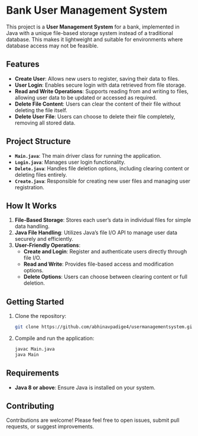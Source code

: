# Bank User Management System

This project is a **User Management System** for a bank, implemented in Java with a unique file-based storage system instead of a traditional database. This makes it lightweight and suitable for environments where database access may not be feasible.

## Features

- **Create User**: Allows new users to register, saving their data to files.
- **User Login**: Enables secure login with data retrieved from file storage.
- **Read and Write Operations**: Supports reading from and writing to files, allowing user data to be updated or accessed as required.
- **Delete File Content**: Users can clear the content of their file without deleting the file itself.
- **Delete User File**: Users can choose to delete their file completely, removing all stored data.

## Project Structure

- **`Main.java`**: The main driver class for running the application.
- **`Login.java`**: Manages user login functionality.
- **`Delete.java`**: Handles file deletion options, including clearing content or deleting files entirely.
- **`Create.java`**: Responsible for creating new user files and managing user registration.

## How It Works

1. **File-Based Storage**: Stores each user’s data in individual files for simple data handling.
2. **Java File Handling**: Utilizes Java’s file I/O API to manage user data securely and efficiently.
3. **User-Friendly Operations**:
   - **Create and Login**: Register and authenticate users directly through file I/O.
   - **Read and Write**: Provides file-based access and modification options.
   - **Delete Options**: Users can choose between clearing content or full deletion.

## Getting Started

1. Clone the repository:
   ```bash
   git clone https://github.com/abhinavpadige4/usermanagementsystem.git
   ```
2. Compile and run the application:
   ```bash
   javac Main.java
   java Main
   ```

## Requirements

- **Java 8 or above**: Ensure Java is installed on your system.

## Contributing

Contributions are welcome! Please feel free to open issues, submit pull requests, or suggest improvements.

